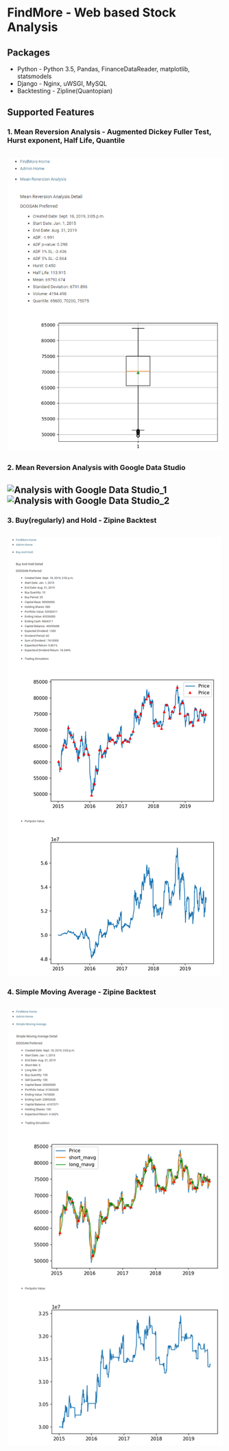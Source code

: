 # FindMore - Web based Stock Analysis

## Packages
* Python - Python 3.5, Pandas, FinanceDataReader, matplotlib, statsmodels
* Django - Nginx, uWSGI, MySQL
* Backtesting - Zipline(Quantopian)

## Supported Features
### 1. Mean Reversion Analysis - Augmented Dickey Fuller Test, Hurst exponent, Half Life, Quantile

![Mean Reversion Analysis](/mra/MRA.png)
------------------------------------------------

### 2. Mean Reversion Analysis with Google Data Studio

![Analysis with Google Data Studio_1](/mra/MRA_GOOGLE_DS_1.png)
![Analysis with Google Data Studio_2](/mra/MRA_GOOGLE_DS_2.png)
------------------------------------------------

### 3. Buy(regularly) and Hold - Zipine Backtest

![Buy And Hold](/bah/BAH.png)
------------------------------------------------

### 4. Simple Moving Average - Zipine Backtest

![Simple Moving Average](/sma/SMA.png)
------------------------------------------------
